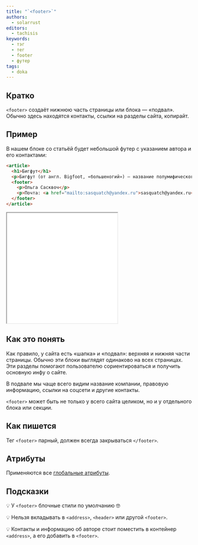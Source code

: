 ```yaml
---
title: "`<footer>`"
authors:
  - solarrust
editors:
  - tachisis
keywords:
  - тэг
  - тег
  - footer
  - футер
tags:
  - doka
---
```


## Кратко

`<footer>` создаёт нижнюю часть страницы или блока — «подвал». Обычно здесь находятся контакты, ссылки на разделы сайта, копирайт.

## Пример

В нашем блоке со статьёй будет небольшой футер с указанием автора и его контактами:

```html
<article>
  <h1>Бигфут</h1>
  <p>Бигфут (от англ. Bigfoot, «большеногий») — название полумифического млекопитающего...</p>
  <footer>
    <p>Ольга Сасквоч</p>
    <p>Почта: <a href="mailto:sasquatch@yandex.ru">sasquatch@yandex.ru</a>.</p>
  </footer>
</article>
```

<iframe title="Футер для статьи" src="demos/footer/" height="300"></iframe>

## Как это понять

Как правило, у сайта есть «шапка» и «подвал»: верхняя и нижняя части страницы. Обычно эти блоки выглядят одинаково на всех страницах. Эти разделы помогают пользователю сориентироваться и получить основную инфу о сайте.

В подвале мы чаще всего видим название компании, правовую информацию, ссылки на соцсети и другие контакты.

`<footer>` может быть не только у всего сайта целиком, но и у отдельного блока или секции.

## Как пишется

Тег `<footer>` парный, должен всегда закрываться `</footer>`.

## Атрибуты

Применяются все [глобальные атрибуты](/html/global-attrs).

## Подсказки

💡 У `<footer>` блочные стили по умолчанию 🤓

💡 Нельзя вкладывать в `<address>`, `<header>` или другой `<footer>`.

💡 Контакты и информацию об авторе стоит поместить в контейнер `<address>`, а его добавить в `<footer>`.

